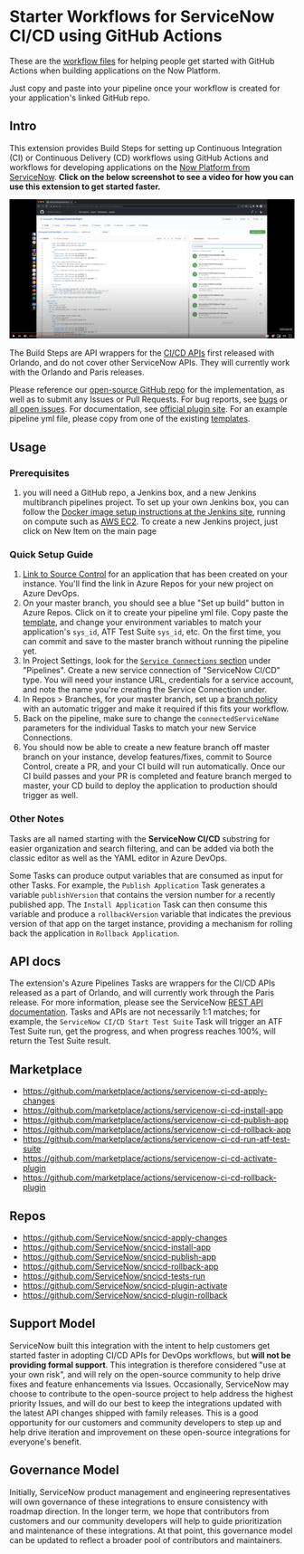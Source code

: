 # Starter Workflows for ServiceNow CI/CD using GitHub Actions

These are the [workflow files](workflow.yml) for helping people get started with GitHub Actions when building applications on the Now Platform.

Just copy and paste into your pipeline once your workflow is created for your application's linked GitHub repo. 

## Intro

This extension provides Build Steps for setting up Continuous Integration (CI) or Continuous Delivery (CD) workflows using GitHub Actions and workflows for developing applications on the [Now Platform from ServiceNow](https://www.servicenow.com/now-platform.html). **Click on the below screenshot to see a video for how you can use this extension to get started faster.**

[![Setting up your first CI/CD pipeline with GitHub Actions](youtube_link_GitHubActions.png)](https://www.youtube.com/watch?v=OZtm4tgHVo4 "Setting up your first CI/CD pipeline with GitHub Actions")

The Build Steps are API wrappers for the [CI/CD APIs](https://developer.servicenow.com/dev.do#!/reference/api/paris/rest/cicd-api) first released with Orlando, and do not cover other ServiceNow APIs. They will currently work with the Orlando and Paris releases. 

Please reference our [open-source GitHub repo](https://github.com/jenkinsci/servicenow-cicd-plugin) for the implementation, as well as to submit any Issues or Pull Requests. For bug reports, see [bugs](https://issues.jenkins-ci.org/issues/?filter=22440) or [all open issues](https://issues.jenkins-ci.org/issues/?filter=22441). For documentation, see [official plugin site](https://plugins.jenkins.io/servicenow-cicd). For an example pipeline yml file, please copy from one of the existing [templates](examples/). 

## Usage

### Prerequisites

1. you will need a GitHub repo, a Jenkins box, and a new Jenkins multibranch pipelines project. To set up your own Jenkins box, you can follow the [Docker image setup instructions at the Jenkins site](https://www.jenkins.io/doc/book/installing/docker/), running on compute such as [AWS EC2](https://aws.amazon.com/ec2/). To create a new Jenkins project, just click on New Item on the main page 

### Quick Setup Guide

1. [Link to Source Control](https://developer.servicenow.com/dev.do#!/learn/learning-plans/paris/new_to_servicenow/app_store_learnv2_devenvironment_paris_linking_an_application_to_source_control) for an application that has been created on your instance. You'll find the link in Azure Repos for your new project on Azure DevOps.  
2. On your master branch, you should see a blue "Set up build" button in Azure Repos. Click on it to create your pipeline yml file. Copy paste the [template](https://github.com/ServiceNow/servicenow-cicd-azure-extension/blob/master/examples/pipeline.yaml), and change your environment variables to match your application's `sys_id`, ATF Test Suite `sys_id`, etc. On the first time, you can commit and save to the master branch without running the pipeline yet. 
3. In Project Settings, look for the [`Service Connections` section](https://docs.microsoft.com/en-us/azure/devops/pipelines/library/service-endpoints?view=azure-devops&tabs=yaml) under "Pipelines". Create a new service connection of "ServiceNow CI/CD" type. You will need your instance URL, credentials for a service account, and note the name you're creating the Service Connection under. 
4. In Repos > Branches, for your master branch, set up a [branch policy](https://docs.microsoft.com/en-us/azure/devops/repos/git/branch-policies-overview?view=azure-devops#:~:text=Branch%20policies%20are%20an%20important,can%20contribute%20to%20specific%20branches) with an automatic trigger and make it required if this fits your workflow. 
5. Back on the pipeline, make sure to change the `connectedServiceName` parameters for the individual Tasks to match your new Service Connections. 
6. You should now be able to create a new feature branch off master branch on your instance, develop features/fixes, commit to Source Control, create a PR, and your CI build will run automatically. Once our CI build passes and your PR is completed and feature branch merged to master, your CD build to deploy the application to production should trigger as well. 

### Other Notes

Tasks are all named starting with the **ServiceNow CI/CD** substring for easier organization and search filtering, and can be added via both the classic editor as well as the YAML editor in Azure DevOps. 

Some Tasks can produce output variables that are consumed as input for other Tasks. For example, the `Publish Application` Task generates a variable `publishVersion` that contains the version number for a recently published app. The `Install Application` Task can then consume this variable and produce a `rollbackVersion` variable that indicates the previous version of that app on the target instance, providing a mechanism for rolling back the application in `Rollback Application`. 

## API docs

The extension's Azure Pipelines Tasks are wrappers for the CI/CD APIs released as a part of Orlando, and will currently work through the Paris release. For more information, please see the ServiceNow [REST API documentation](https://developer.servicenow.com/dev.do#!/reference/api/orlando/rest/cicd-api). Tasks and APIs are not necessarily 1:1 matches; for example, the `ServiceNow CI/CD Start Test Suite` Task will trigger an ATF Test Suite run, get the progress, and when progress reaches 100%, will return the Test Suite result. 

## Marketplace

- https://github.com/marketplace/actions/servicenow-ci-cd-apply-changes
- https://github.com/marketplace/actions/servicenow-ci-cd-install-app
- https://github.com/marketplace/actions/servicenow-ci-cd-publish-app
- https://github.com/marketplace/actions/servicenow-ci-cd-rollback-app
- https://github.com/marketplace/actions/servicenow-ci-cd-run-atf-test-suite
- https://github.com/marketplace/actions/servicenow-ci-cd-activate-plugin
- https://github.com/marketplace/actions/servicenow-ci-cd-rollback-plugin

## Repos
- https://github.com/ServiceNow/sncicd-apply-changes
- https://github.com/ServiceNow/sncicd-install-app
- https://github.com/ServiceNow/sncicd-publish-app
- https://github.com/ServiceNow/sncicd-rollback-app
- https://github.com/ServiceNow/sncicd-tests-run
- https://github.com/ServiceNow/sncicd-plugin-activate
- https://github.com/ServiceNow/sncicd-plugin-rollback

## Support Model

ServiceNow built this integration with the intent to help customers get started faster in adopting CI/CD APIs for DevOps workflows, but __will not be providing formal support__. This integration is therefore considered "use at your own risk", and will rely on the open-source community to help drive fixes and feature enhancements via Issues. Occasionally, ServiceNow may choose to contribute to the open-source project to help address the highest priority Issues, and will do our best to keep the integrations updated with the latest API changes shipped with family releases. This is a good opportunity for our customers and community developers to step up and help drive iteration and improvement on these open-source integrations for everyone's benefit. 

## Governance Model

Initially, ServiceNow product management and engineering representatives will own governance of these integrations to ensure consistency with roadmap direction. In the longer term, we hope that contributors from customers and our community developers will help to guide prioritization and maintenance of these integrations. At that point, this governance model can be updated to reflect a broader pool of contributors and maintainers. 
